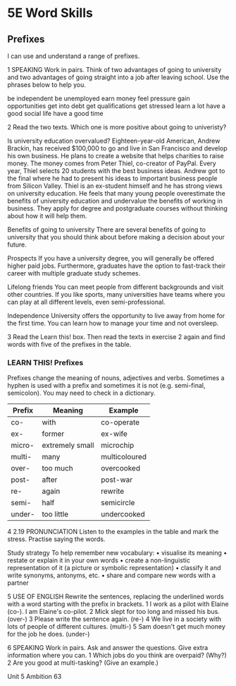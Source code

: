 # 5E Word Skills

## Prefixes

I can use and understand a range of prefixes.

1 SPEAKING Work in pairs. Think of two advantages of going to university and two advantages of going straight into a job after leaving school. Use the phrases below to help you.

be independent   be unemployed   earn money
feel pressure   gain opportunities   get into debt
get qualifications   get stressed   learn a lot
have a good social life   have a good time

2 Read the two texts. Which one is more positive about going to univeristy?

Is university education overvalued?
Eighteen-year-old American, Andrew Brackin, has received $100,000 to go and live in San Francisco and develop his own business. He plans to create a website that helps charities to raise money. The money comes from Peter Thiel, co-creator of PayPal. Every year, Thiel selects 20 students with the best business ideas. Andrew got to the final where he had to present his ideas to important business people from Silicon Valley. Thiel is an ex-student himself and he has strong views on university education. He feels that many young people overestimate the benefits of university education and undervalue the benefits of working in business. They apply for degree and postgraduate courses without thinking about how it will help them.

Benefits of going to university
There are several benefits of going to university that you should think about before making a decision about your future.

Prospects
If you have a university degree, you will generally be offered higher paid jobs. Furthermore, graduates have the option to fast-track their career with multiple graduate study schemes.

Lifelong friends
You can meet people from different backgrounds and visit other countries. If you like sports, many universities have teams where you can play at all different levels, even semi-professional.

Independence
University offers the opportunity to live away from home for the first time. You can learn how to manage your time and not oversleep.

3 Read the Learn this! box. Then read the texts in exercise 2 again and find words with five of the prefixes in the table.

### LEARN THIS! Prefixes
Prefixes change the meaning of nouns, adjectives and verbs. Sometimes a hyphen is used with a prefix and sometimes it is not (e.g. semi-final, semicolon). You may need to check in a dictionary.

| Prefix | Meaning | Example |
|--------|---------|---------|
| co- | with | co-operate |
| ex- | former | ex-wife |
| micro- | extremely small | microchip |
| multi- | many | multicoloured |
| over- | too much | overcooked |
| post- | after | post-war |
| re- | again | rewrite |
| semi- | half | semicircle |
| under- | too little | undercooked |

4 2.19 PRONUNCIATION Listen to the examples in the table and mark the stress. Practise saying the words.

Study strategy
To help remember new vocabulary:
• visualise its meaning
• restate or explain it in your own words
• create a non-linguistic representation of it (a picture or symbolic representation)
• classify it and write synonyms, antonyms, etc.
• share and compare new words with a partner

5 USE OF ENGLISH Rewrite the sentences, replacing the underlined words with a word starting with the prefix in brackets.
1 I work as a pilot with Elaine (co-). I am Elaine's co-pilot.
2 Mick slept for too long and missed his bus. (over-)
3 Please write the sentence again. (re-)
4 We live in a society with lots of people of different cultures. (multi-)
5 Sam doesn't get much money for the job he does. (under-)

6 SPEAKING Work in pairs. Ask and answer the questions. Give extra information where you can.
1 Which jobs do you think are overpaid? (Why?)
2 Are you good at multi-tasking? (Give an example.)

Unit 5 Ambition 63